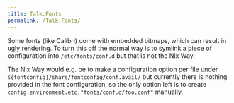 ```yaml
---
title: Talk:Fonts
permalink: /Talk:Fonts/
---
```


Some fonts (like Calibri) come with embedded bitmaps, which can result in ugly rendering. To turn this off the normal way is to symlink a piece of configuration into `/etc/fonts/conf.d` but that is not the Nix Way.

The Nix Way would e.g. be to make a configuration option per file under `${fontconfig}/share/fontconfig/conf.avail/` but currently there is nothing provided in the font configuration, so the only option left is to create `config.environment.etc."fonts/conf.d/foo.conf"` manually.